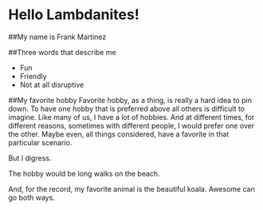 # Hello Lambdanites! 
##My name is Frank Martinez

##Three words that describe me
* Fun
* Friendly
* Not at all disruptive

##My favorite hobby
Favorite hobby, as a thing, is really a hard idea to pin down. To have one hobby that is preferred above all others is difficult to imagine. Like many of us, I have a lot of hobbies. And at different times, for different reasons, sometimes with different people, I would prefer one over the other. Maybe even, all things considered, have a favorite in that particular scenario. 

But I digress.

The hobby would be long walks on the beach.

And, for the record, my favorite animal is the beautiful koala. Awesome can go both ways.

